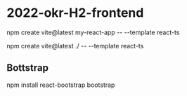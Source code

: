 # 2022-okr-H2-frontend
npm create vite@latest my-react-app -- --template react-ts

npm create vite@latest ./ -- --template react-ts

## Bottstrap
npm install react-bootstrap bootstrap